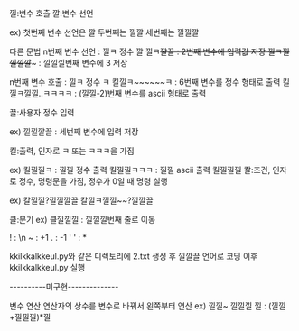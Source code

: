 낄:변수 호출
깔:변수 선언

ex) 첫번째 변수 선언은 깔
    두번째는 낄깔
    세번째는 낄낄깔

다른 문법
n번째 변수 선언 : 낄ㅋ 정수 깔
낄ㅋ~~깔끌 : 2번째 변수에 입력값 저장
낄ㅋ낄낄낄깔~~~ : 낄낄낄번째 변수에 3 저장

n번째 변수 호출 : 낄ㅋ 정수 ㅋ
킬낄ㅋ~~~~~~ㅋ : 6번째 변수를 정수 형태로 출력
킬낄ㅋ낄낄..ㅋㅋㅋㅋ : (낄낄-2)번째 변수를 ascii 형태로 출력


끌:사용자 정수 입력

ex) 낄낄깔끌 : 세번째 변수에 입력 저장


킬:출력, 인자로 ㅋ 또는 ㅋㅋㅋ을 가짐

ex) 킬낄낄ㅋ : 낄낄 정수 출력
    킬낄낄ㅋㅋㅋ : 낄낄 ascii 출력
    킬낄낄낄
칼:조건, 인자로 정수, 명령문을 가짐, 정수가 0일 때 명령 실행

ex) 칼낄낄?낄낄깔끌
    칼낄ㅋ낄낄~~?낄깔끌

클:분기
ex) 클낄낄낄 : 낄낄낄번째 줄로 이동

! : \n
~ : +1
. : -1
' ' : *

kkilkkalkkeul.py와 같은 디렉토리에 2.txt 생성 후 낄깔끌 언어로 코딩
이후 kkilkkalkkeul.py 실행

----------미구현--------------

변수 연산
연산자의 상수를 변수로 바꿔서 왼쪽부터 연산
ex) 낄낄~ 낄낄낄 낄 : (낄낄+낄낄낄)*낄
